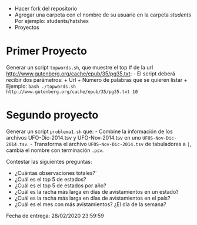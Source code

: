 
- Hacer fork del repositorio
- Agregar una carpeta con el nombre de su usuario en la carpeta *students*
  Por ejemplo:
        students/hatshex
- Proyectos

Primer Proyecto
=========================================
  Generar un script `topwords.sh`, que muestre el top # de la url http://www.gutenberg.org/cache/epub/35/pg35.txt:
    - El script deberá recibir dos parámetros:
      + Url
      + Número de palabras que se quieren listar
      + Ejemplo:
      ```
        bash ./topwords.sh http://www.gutenberg.org/cache/epub/35/pg35.txt 10
      ```
    

Segundo proyecto
=========================================
  Generar un script `problema1.sh` que:
    - Combine la información de los archivos UFO-Dic-2014.tsv y UFO-Nov-2014.tsv en uno `UFOS-Nov-Dic-2014.tsv`.
    - Transforma el archivo `UFOS-Nov-Dic-2014.tsv` de tabuladores a `|`, cambia el nombre con terminación `.psv`.

Contestar las siguientes preguntas:
- ¿Cuántas observaciones totales?`
- ¿Cuál es el top 5 de estados?
- ¿Cuál es el top 5 de estados por año?
- ¿Cuál es la racha más larga en días de avistamientos en un estado?
- ¿Cuál es la racha más larga en días de avistamientos en el país?
- ¿Cuál es el mes con más avistamientos? ¿El día de la semana?
  
  
Fecha de entrega:
28/02/2020 23:59:59